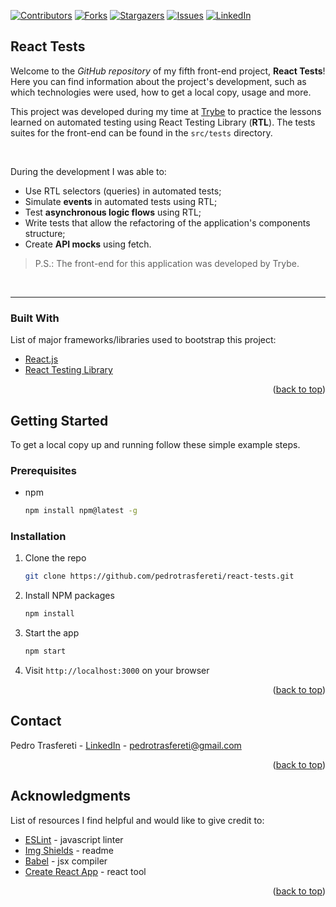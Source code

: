<div id="top"></div>
<!--
***
*** This readme template was inspired by: https://github.com/othneildrew/Best-README-Template/
***
-->

[![Contributors][contributors-shield]][contributors-url]
[![Forks][forks-shield]][forks-url]
[![Stargazers][stars-shield]][stars-url]
[![Issues][issues-shield]][issues-url]
[![LinkedIn][linkedin-shield]][linkedin-url]

<!-- ABOUT THE PROJECT -->
## React Tests

Welcome to the _GitHub repository_ of my fifth front-end project, **React Tests**!
Here you can find information about the project's development, such as which technologies were used, how to get a local copy, usage and more.

This project was developed during my time at [Trybe](https://www.betrybe.com/) to practice the lessons learned on automated testing using React Testing Library (**RTL**). The tests suites for the front-end can be found in the `src/tests` directory.

<br>

During the development I was able to:

* Use RTL selectors (queries) in automated tests;
* Simulate **events** in automated tests using RTL;
* Test **asynchronous logic flows** using RTL;
* Write tests that allow the refactoring of the application's components structure;
* Create **API mocks** using fetch.


> P.S.: The front-end for this application was developed by Trybe.

<br>

---

### Built With

List of major frameworks/libraries used to bootstrap this project:

* [React.js](https://reactjs.org/)
* [React Testing Library](https://testing-library.com/)

<p align="right">(<a href="#top">back to top</a>)</p>



<!-- GETTING STARTED -->
## Getting Started

To get a local copy up and running follow these simple example steps.

### Prerequisites

* npm
  ```sh
  npm install npm@latest -g
  ```


### Installation

1. Clone the repo
   ```sh
   git clone https://github.com/pedrotrasfereti/react-tests.git
   ```
2. Install NPM packages
   ```sh
   npm install
   ```
3. Start the app
   ```sh
   npm start
   ```
4. Visit `http://localhost:3000` on your browser

<p align="right">(<a href="#top">back to top</a>)</p>



<!-- CONTACT -->
## Contact

Pedro Trasfereti - [LinkedIn](https://www.linkedin.com/in/pedro-trasfereti/) - pedrotrasfereti@gmail.com

<p align="right">(<a href="#top">back to top</a>)</p>



<!-- ACKNOWLEDGMENTS -->
## Acknowledgments

List of resources I find helpful and would like to give credit to:

* [ESLint](https://eslint.org/) - javascript linter
* [Img Shields](https://shields.io) - readme
* [Babel](https://babeljs.io/) - jsx compiler
* [Create React App](https://create-react-app.dev/) - react tool

<p align="right">(<a href="#top">back to top</a>)</p>



<!-- MARKDOWN LINKS & IMAGES -->
<!-- https://www.markdownguide.org/basic-syntax/#reference-style-links -->
[contributors-shield]: https://img.shields.io/github/contributors/othneildrew/Best-README-Template.svg?style=for-the-badge
[contributors-url]: https://github.com/pedrotrasfereti/react-tests/graphs/contributors
[forks-shield]: https://img.shields.io/github/forks/othneildrew/Best-README-Template.svg?style=for-the-badge
[forks-url]: https://github.com/pedrotrasfereti/react-tests/network/members
[stars-shield]: https://img.shields.io/github/stars/othneildrew/Best-README-Template.svg?style=for-the-badge
[stars-url]: https://github.com/pedrotrasfereti/react-tests/stargazers
[issues-shield]: https://img.shields.io/github/issues/othneildrew/Best-README-Template.svg?style=for-the-badge
[issues-url]: https://github.com/pedrotrasfereti/react-tests/issues
[linkedin-shield]: https://img.shields.io/badge/-LinkedIn-black.svg?style=for-the-badge&logo=linkedin&colorB=555
[linkedin-url]: https://www.linkedin.com/in/pedro-trasfereti/
